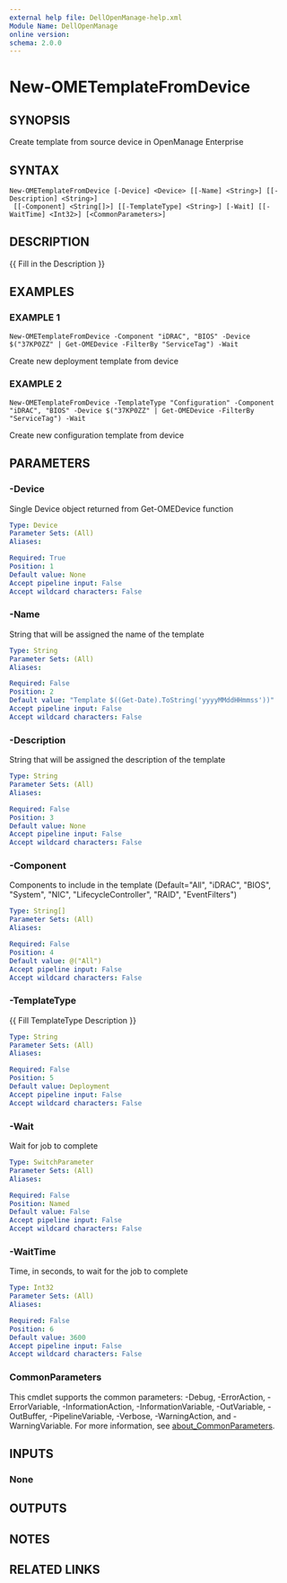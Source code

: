 ```yaml
---
external help file: DellOpenManage-help.xml
Module Name: DellOpenManage
online version:
schema: 2.0.0
---
```


# New-OMETemplateFromDevice

## SYNOPSIS
Create template from source device in OpenManage Enterprise

## SYNTAX

```
New-OMETemplateFromDevice [-Device] <Device> [[-Name] <String>] [[-Description] <String>]
 [[-Component] <String[]>] [[-TemplateType] <String>] [-Wait] [[-WaitTime] <Int32>] [<CommonParameters>]
```

## DESCRIPTION
{{ Fill in the Description }}

## EXAMPLES

### EXAMPLE 1
```
New-OMETemplateFromDevice -Component "iDRAC", "BIOS" -Device $("37KP0ZZ" | Get-OMEDevice -FilterBy "ServiceTag") -Wait
```

Create new deployment template from device

### EXAMPLE 2
```
New-OMETemplateFromDevice -TemplateType "Configuration" -Component "iDRAC", "BIOS" -Device $("37KP0ZZ" | Get-OMEDevice -FilterBy "ServiceTag") -Wait
```

Create new configuration template from device

## PARAMETERS

### -Device
Single Device object returned from Get-OMEDevice function

```yaml
Type: Device
Parameter Sets: (All)
Aliases:

Required: True
Position: 1
Default value: None
Accept pipeline input: False
Accept wildcard characters: False
```

### -Name
String that will be assigned the name of the template

```yaml
Type: String
Parameter Sets: (All)
Aliases:

Required: False
Position: 2
Default value: "Template $((Get-Date).ToString('yyyyMMddHHmmss'))"
Accept pipeline input: False
Accept wildcard characters: False
```

### -Description
String that will be assigned the description of the template

```yaml
Type: String
Parameter Sets: (All)
Aliases:

Required: False
Position: 3
Default value: None
Accept pipeline input: False
Accept wildcard characters: False
```

### -Component
Components to include in the template (Default="All", "iDRAC", "BIOS", "System", "NIC", "LifecycleController", "RAID", "EventFilters")

```yaml
Type: String[]
Parameter Sets: (All)
Aliases:

Required: False
Position: 4
Default value: @("All")
Accept pipeline input: False
Accept wildcard characters: False
```

### -TemplateType
{{ Fill TemplateType Description }}

```yaml
Type: String
Parameter Sets: (All)
Aliases:

Required: False
Position: 5
Default value: Deployment
Accept pipeline input: False
Accept wildcard characters: False
```

### -Wait
Wait for job to complete

```yaml
Type: SwitchParameter
Parameter Sets: (All)
Aliases:

Required: False
Position: Named
Default value: False
Accept pipeline input: False
Accept wildcard characters: False
```

### -WaitTime
Time, in seconds, to wait for the job to complete

```yaml
Type: Int32
Parameter Sets: (All)
Aliases:

Required: False
Position: 6
Default value: 3600
Accept pipeline input: False
Accept wildcard characters: False
```

### CommonParameters
This cmdlet supports the common parameters: -Debug, -ErrorAction, -ErrorVariable, -InformationAction, -InformationVariable, -OutVariable, -OutBuffer, -PipelineVariable, -Verbose, -WarningAction, and -WarningVariable. For more information, see [about_CommonParameters](http://go.microsoft.com/fwlink/?LinkID=113216).

## INPUTS

### None
## OUTPUTS

## NOTES

## RELATED LINKS
